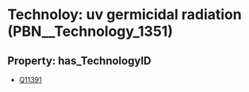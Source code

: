 # Technoloy: __uv germicidal radiation__ (PBN__Technology_1351)

## Property: has_TechnologyID

* [Q11391](Q11391)

